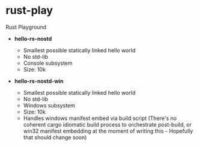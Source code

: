 # rust-play

Rust Playground

- **hello-rs-nostd**  
  - Smallest possible statically linked hello world
  - No std-lib
  - Console subsystem 
  - Size: 10k

- **hello-rs-nostd-win**  
  - Smallest possible statically linked hello world
  - No std-lib
  - Windows subsystem
  - Size: 10k
  - Handles windows manifest embed via build script (There's no coherent cargo idiomatic build process to orchestrate post-build, or win32 manifest embedding at the moment of writing this - Hopefully that should change soon)

